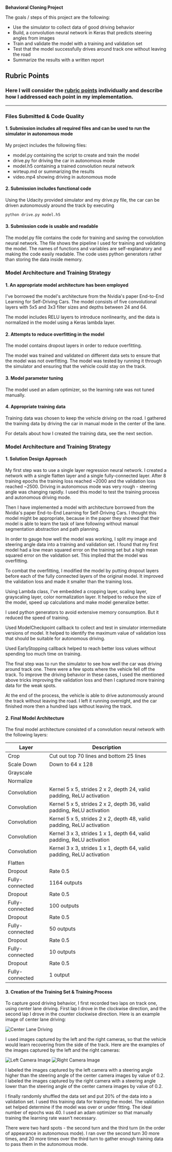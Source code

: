 **Behavioral Cloning Project**

The goals / steps of this project are the following:
* Use the simulator to collect data of good driving behavior
* Build, a convolution neural network in Keras that predicts steering angles from images
* Train and validate the model with a training and validation set
* Test that the model successfully drives around track one without leaving the road
* Summarize the results with a written report

[//]: # (Image References)

[center_lane_driving]: ./examples/center.jpg "Center Lane Driving"
[left_camera_image]: ./examples/left.jpg "Left Camera Image"
[right_camera_image]: ./examples/right.jpg "Right Camera Image"

## Rubric Points
### Here I will consider the [rubric points](https://review.udacity.com/#!/rubrics/432/view) individually and describe how I addressed each point in my implementation.  

---
### Files Submitted & Code Quality

#### 1. Submission includes all required files and can be used to run the simulator in autonomous mode

My project includes the following files:
* model.py containing the script to create and train the model
* drive.py for driving the car in autonomous mode
* model.h5 containing a trained convolution neural network 
* wirteup.md or summarizing the results
* video.mp4 showing driving in autonomous mode

#### 2. Submission includes functional code
Using the Udacity provided simulator and my drive.py file, the car can be driven autonomously around the track by executing 
```sh
python drive.py model.h5
```

#### 3. Submission code is usable and readable

The model.py file contains the code for training and saving the convolution
neural network. The file shows the pipeline I used for training and
validating the model. The names of functions and variables are
self-explanatory and making the code easily readable. The code uses python
generators rather than storing the data inside memory.

### Model Architecture and Training Strategy

#### 1. An appropriate model architecture has been employed

I've borrowed the model's architecture from the Nvidia's paper End-to-End
Learning for Self-Driving Cars. The model consists of five convolutional
layers with 5x5 and 3x3 filter sizes and depths between 24 and 64.

The model includes RELU layers to introduce nonlinearity, and the data is
normalized in the model using a Keras lambda layer.

#### 2. Attempts to reduce overfitting in the model

The model contains dropout layers in order to reduce overfitting.

The model was trained and validated on different data sets to ensure that
the model was not overfitting. The model was tested by running it through
the simulator and ensuring that the vehicle could stay on the track.

#### 3. Model parameter tuning

The model used an adam optimizer, so the learning rate was not tuned
manually.

#### 4. Appropriate training data

Training data was chosen to keep the vehicle driving on the road. I gathered
the training data by driving the car in manual mode in the center of the
lane.

For details about how I created the training data, see the next section. 

### Model Architecture and Training Strategy

#### 1. Solution Design Approach

My first step was to use a single layer regression neural network. I created
a network with a single flatten layer and a single fully-connected layer.
After 8 training epochs the training loss reached ~2000 and the validation
loss reached ~2500. Driving in autonomous mode was very rough - steering
angle was changing rapidly. I used this model to test the training process
and autonomous driving mode.

Then I have implemented a model with architecture borrowed from the Nvidia's
paper End-to-End Learning for Self-Driving Cars. I thought this model might
be appropriate, because in the paper they showed that their model is able to
learn the task of lane following without manual segmentation abstraction and
path planning.

In order to gauge how well the model was working, I split my image and
steering angle data into a training and validation set. I found that my
first model had a low mean squared error on the training set but a high mean
squared error on the validation set. This implied that the model was
overfitting.

To combat the overfitting, I modified the model by putting dropout layers
before each of the fully connected layers of the original model. It improved
the validation loss and made it smaller than the training loss.

Using Lambda class, I've embedded a cropping layer, scaling layer,
grayscaling layer, color normalization layer. It helped to reduce the size
of the model, speed up calculations and make model generalize better.

I used python generators to avoid extensive memory consumption. But it
reduced the speed of training.

Used ModelCheckpoint callback to collect and test in simulator intermediate
versions of model. It helped to identify the maximum value of validation
loss that should be suitable for autonomous driving.

Used EarlyStopping callback helped to reach better loss values without
spending too much time on training.

The final step was to run the simulator to see how well the car was driving
around track one. There were a few spots where the vehicle fell off
the track. To improve the driving behavior in these cases, I used the
mentioned above tricks improving the validation loss and then I captured
more training data for the weak spots.

At the end of the process, the vehicle is able to drive autonomously around
the track without leaving the road. I left it running overnight, and the car
finished more then a hundred laps without leaving the track.

#### 2. Final Model Architecture

The final model architecture consisted of a convolution neural network with
the following layers:

| Layer             | Description                                                           |
| ----------------- | --------------------------------------------------------------------- |
| Crop              | Cut out top 70 lines and bottom 25 lines                              |
| Scale Down        | Down to 64 x 128                                                      |
| Grayscale         |                                                                       |
| Normalize         |                                                                       |
| Convolution       | Kernel 5 x 5, strides 2 x 2, depth 24, valid padding, ReLU activation |
| Convolution       | Kernel 5 x 5, strides 2 x 2, depth 36, valid padding, ReLU activation |
| Convolution       | Kernel 5 x 5, strides 2 x 2, depth 48, valid padding, ReLU activation |
| Convolution       | Kernel 3 x 3, strides 1 x 1, depth 64, valid padding, ReLU activation |
| Convolution       | Kernel 3 x 3, strides 1 x 1, depth 64, valid padding, ReLU activation |
| Flatten           |                                                                       |
| Dropout           | Rate 0.5                                                              |
| Fully-connected   | 1164 outputs                                                          |
| Dropout           | Rate 0.5                                                              |
| Fully-connected   | 100 outputs                                                           |
| Dropout           | Rate 0.5                                                              |
| Fully-connected   | 50 outputs                                                            |
| Dropout           | Rate 0.5                                                              |
| Fully-connected   | 10 outputs                                                            |
| Dropout           | Rate 0.5                                                              |
| Fully-connected   | 1 output                                                              |

#### 3. Creation of the Training Set & Training Process

To capture good driving behavior, I first recorded two laps on track one,
using center lane driving. First lap I drove in the clockwise direction, and
the second lap I drove in the counter clockwise direction. Here is an
example image of center lane driving:

![Center Lane Driving][center_lane_driving]

I used images captured by the left and the right cameras, so that the
vehicle would learn recovering from the side of the track. Here are the
examples of the images captured by the left and the right cameras:

![Left Camera Image][left_camera_image]
![Right Camera Image][right_camera_image]

I labeled the images captured by the left camera with a steering angle
higher than the steering angle of the center camera images by value of 0.2.
I labeled the images captured by the right camera with a steering angle
lower than the steering angle of the center camera images by value of 0.2.

I finally randomly shuffled the data set and put 20% of the data into a
validation set. I used this training data for training the model. The
validation set helped determine if the model was over or under fitting.
The ideal number of epochs was 40. I used an adam optimizer so that
manually training the learning rate wasn't necessary.

There were two hard spots - the second turn and the third turn (in the order
of appearance in autonomous mode). I ran over the second turn 30 more times,
and 20 more times over the third turn to gather enough training data to pass
them in the autonomous mode.
